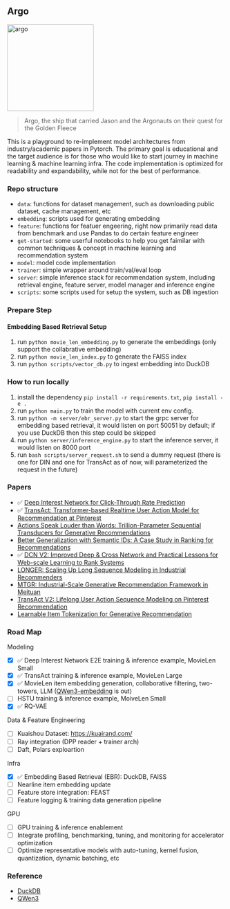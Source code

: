 ## Argo

<img src="https://github.com/user-attachments/assets/8eb6a4c1-bbcc-486d-92a5-6c24e6e2f0be" alt="argo" width="200"/>

> Argo, the ship that carried Jason and the Argonauts on their quest for the Golden Fleece

This is a playground to re-implement model architectures from industry/academic papers in Pytorch. The primary goal is educational and the target audience is for those who would like to start journey in machine learning & machine learning infra. The code implementation is optimized for readability and expandability, while not for the best of performance.

### Repo structure

- `data`: functions for dataset management, such as downloading public dataset, cache management, etc
- `embedding`: scripts used for generating embedding
- `feature`: functions for featuer engeering, right now primarily read data from benchmark and use Pandas to do certain feature engineer
- `get-started`: some userful notebooks to help you get faimilar with common techniques & concept in machine learning and recommendation system
- `model`: model code implementation
- `trainer`: simple wrapper around train/val/eval loop
- `server`: simple inference stack for recommendation system, including retrieval engine, feature server, model manager and inference engine
- `scripts`: some scripts used for setup the system, such as DB ingestion

### Prepare Step

#### Embedding Based Retrieval Setup

1. run `python movie_len_embedding.py` to generate the embeddings (only support the collabrative embedding)
2. run `python movie_len_index.py` to generate the FAISS index
3. run `python scripts/vector_db.py` to ingest embedding into DuckDB

### How to run locally

1. install the dependency `pip install -r requirements.txt`, `pip install -e .`
2. run `python main.py` to train the model with current env config.
3. run `python -m server/ebr_server.py` to start the grpc server for embedding based retrieval, it would listen on port 50051 by default; if you use DuckDB then this step could be skipped
4. run `python server/inference_engine.py` to start the inference server, it would listen on 8000 port
5. run `bash scripts/server_request.sh` to send a dummy request (there is one for DIN and one for TransAct as of now, will parameterized the request in the future)

### Papers

- :white_check_mark: [Deep Interest Network for Click-Through Rate Prediction](https://arxiv.org/abs/1706.06978)
- :white_check_mark: [TransAct: Transformer-based Realtime User Action Model for Recommendation at Pinterest](https://arxiv.org/abs/2306.00248)
- [Actions Speak Louder than Words: Trillion-Parameter Sequential Transducers for Generative Recommendations](https://arxiv.org/pdf/2402.17152)
- [Better Generalization with Semantic IDs: A Case Study in Ranking for Recommendations](https://dl.acm.org/doi/abs/10.1145/3640457.3688190)
- :white_check_mark: [DCN V2: Improved Deep & Cross Network and Practical Lessons for Web-scale Learning to Rank Systems](https://arxiv.org/pdf/2008.13535)
- [LONGER: Scaling Up Long Sequence Modeling in Industrial Recommenders](https://www.arxiv.org/pdf/2505.04421)
- [MTGR: Industrial-Scale Generative Recommendation Framework in Meituan](https://www.arxiv.org/abs/2505.18654)
- [TransAct V2: Lifelong User Action Sequence Modeling on Pinterest Recommendation](https://arxiv.org/pdf/2506.02267)
- [Learnable Item Tokenization for Generative Recommendation](https://arxiv.org/pdf/2405.07314)

### Road Map

Modeling

- [x] :white_check_mark: Deep Interest Network E2E training & inference example, MovieLen Small
- [x] :white_check_mark: TransAct training & inference example, MovieLen Large
- [x] :white_check_mark: MovieLen item embedding generation, collaborative filtering, two-towers, LLM ([QWen3-embedding](https://huggingface.co/Qwen/Qwen3-Embedding-0.6B) is out)
- [ ] HSTU training & inference example, MoiveLen Small
- [x] :white_check_mark: RQ-VAE

Data & Feature Engineering

- [ ] Kuaishou Dataset: https://kuairand.com/
- [ ] Ray integration (DPP reader + trainer arch)
- [ ] Daft, Polars exploartion
      
Infra

- [x] :white_check_mark: Embedding Based Retrieval (EBR): DuckDB, FAISS
- [ ] Nearline item embedding update
- [ ] Feature store integration: FEAST
- [ ] Feature logging & training data generation pipeline

GPU

- [ ] GPU training & inference enablement
- [ ] Integrate profiling, benchmarking, tuning, and monitoring for accelerator optimization
- [ ] Optimize representative models with auto-tuning, kernel fusion, quantization, dynamic batching, etc

### Reference
- [DuckDB](https://duckdb.org/docs/stable/clients/python/overview.html)
- [QWen3](https://huggingface.co/Qwen/Qwen3-Embedding-0.6B)
